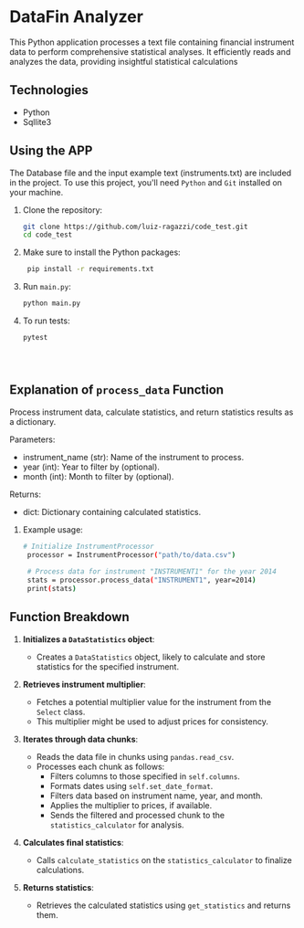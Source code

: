 # DataFin Analyzer
This Python application processes a text file containing financial instrument data to perform comprehensive statistical analyses. It efficiently reads and analyzes the data, providing insightful statistical calculations

## Technologies
* Python
* Sqllite3

## Using the APP
The Database file and the input example text (instruments.txt) are included in the project.
To use this project, you'll need `Python` and `Git` installed on your machine.

1. Clone the repository:
   ```sh
   git clone https://github.com/luiz-ragazzi/code_test.git
   cd code_test
   
2. Make sure to install the Python packages:
   ```sh
    pip install -r requirements.txt
3. Run `main.py`:
    ```sh
   python main.py
4. To run tests:
   ```sh
   pytest




   
## Explanation of `process_data` Function
  Process instrument data, calculate statistics, and return statistics results as a dictionary.
  
  Parameters:
  - instrument_name (str): Name of the instrument to process.
  - year (int): Year to filter by (optional).
  - month (int): Month to filter by (optional).
  
  Returns:
  - dict: Dictionary containing calculated statistics.


1. Example usage:
   ```sh
   # Initialize InstrumentProcessor
    processor = InstrumentProcessor("path/to/data.csv")
    
    # Process data for instrument "INSTRUMENT1" for the year 2014
    stats = processor.process_data("INSTRUMENT1", year=2014)
    print(stats)


## Function Breakdown

1. **Initializes a `DataStatistics` object**:
   - Creates a `DataStatistics` object, likely to calculate and store statistics for the specified instrument.

2. **Retrieves instrument multiplier**:
   - Fetches a potential multiplier value for the instrument from the `Select` class.
   - This multiplier might be used to adjust prices for consistency.

3. **Iterates through data chunks**:
   - Reads the data file in chunks using `pandas.read_csv`.
   - Processes each chunk as follows:
     - Filters columns to those specified in `self.columns`.
     - Formats dates using `self.set_date_format`.
     - Filters data based on instrument name, year, and month.
     - Applies the multiplier to prices, if available.
     - Sends the filtered and processed chunk to the `statistics_calculator` for analysis.

4. **Calculates final statistics**:
   - Calls `calculate_statistics` on the `statistics_calculator` to finalize calculations.

5. **Returns statistics**:
   - Retrieves the calculated statistics using `get_statistics` and returns them.
